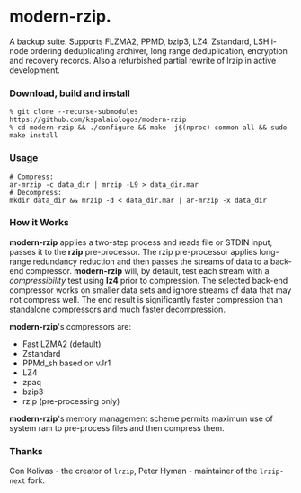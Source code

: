modern-rzip.
======================

A backup suite. Supports FLZMA2, PPMD, bzip3, LZ4, Zstandard, LSH i-node ordering deduplicating archiver, long range deduplication, encryption and recovery records. Also a refurbished partial rewrite of lrzip in active development.

### Download, build and install
```
% git clone --recurse-submodules https://github.com/kspalaiologos/modern-rzip
% cd modern-rzip && ./configure && make -j$(nproc) common all && sudo make install
```

### Usage
```
# Compress:
ar-mrzip -c data_dir | mrzip -L9 > data_dir.mar
# Decompress:
mkdir data_dir && mrzip -d < data_dir.mar | ar-mrzip -x data_dir
```

### How it Works
**modern-rzip** applies a two-step process and reads file or STDIN input, passes it to the **rzip**
pre-processor. The rzip pre-processor applies long-range redundancy reduction and then passes the
streams of data to a back-end compressor. **modern-rzip** will, by default, test each stream with
a *compressibility* test using **lz4** prior to compression. The selected back-end compressor works
on smaller data sets and ignore streams of data that may not compress well. The end result is
significantly faster compression than standalone compressors and much faster decompression.

**modern-rzip**'s compressors are:
* Fast LZMA2 (default)
* Zstandard
* PPMd_sh based on vJr1
* LZ4
* zpaq
* bzip3
* rzip (pre-processing only)

**modern-rzip**'s memory management scheme permits maximum use of system ram to pre-process files and then compress them.

### Thanks
Con Kolivas - the creator of `lrzip`, Peter Hyman - maintainer of the `lrzip-next` fork.
